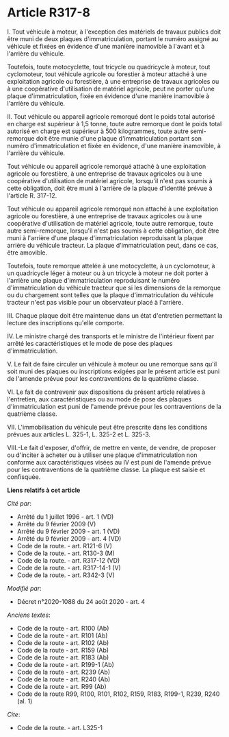 # Article R317-8

I. Tout véhicule à moteur, à l'exception des matériels de travaux publics doit être muni de deux plaques d'immatriculation,
portant le numéro assigné au véhicule et fixées en évidence d'une manière inamovible à l'avant et à l'arrière du véhicule. 

Toutefois, toute motocyclette, tout tricycle ou quadricycle à moteur, tout cyclomoteur, tout véhicule agricole ou forestier à
moteur attaché à une exploitation agricole ou forestière, à une entreprise de travaux agricoles ou à une coopérative
d'utilisation de matériel agricole, peut ne porter qu'une plaque d'immatriculation, fixée en évidence d'une manière
inamovible à l'arrière du véhicule. 

II. Tout véhicule ou appareil agricole remorqué dont le poids total autorisé en charge est supérieur à 1,5 tonne, toute autre
remorque dont le poids total autorisé en charge est supérieur à 500 kilogrammes, toute autre semi-remorque doit être munie
d'une plaque d'immatriculation portant son numéro d'immatriculation et fixée en évidence, d'une manière inamovible, à
l'arrière du véhicule. 

Tout véhicule ou appareil agricole remorqué attaché à une exploitation agricole ou forestière, à une entreprise de travaux
agricoles ou à une coopérative d'utilisation de matériel agricole, lorsqu'il n'est pas soumis à cette obligation, doit être
muni à l'arrière de la plaque d'identité prévue à l'article R. 317-12. 

Tout véhicule ou appareil agricole remorqué non attaché à une exploitation agricole ou forestière, à une entreprise de
travaux agricoles ou à une coopérative d'utilisation de matériel agricole, toute autre remorque, toute autre semi-remorque,
lorsqu'il n'est pas soumis à cette obligation, doit être muni à l'arrière d'une plaque d'immatriculation reproduisant la
plaque arrière du véhicule tracteur. La plaque d'immatriculation peut, dans ce cas, être amovible. 

Toutefois, toute remorque attelée à une motocyclette, à un cyclomoteur, à un quadricycle léger à moteur ou à un tricycle à
moteur ne doit porter à l'arrière une plaque d'immatriculation reproduisant le numéro d'immatriculation du véhicule tracteur
que si les dimensions de la remorque ou du chargement sont telles que la plaque d'immatriculation du véhicule tracteur n'est
pas visible pour un observateur placé à l'arrière. 

III. Chaque plaque doit être maintenue dans un état d'entretien permettant la lecture des inscriptions qu'elle comporte. 

IV. Le ministre chargé des transports et le ministre de l'intérieur fixent par arrêté les caractéristiques et le mode de pose
des plaques d'immatriculation. 

V. Le fait de faire circuler un véhicule à moteur ou une remorque sans qu'il soit muni des plaques ou inscriptions exigées
par le présent article est puni de l'amende prévue pour les contraventions de la quatrième classe. 

VI. Le fait de contrevenir aux dispositions du présent article relatives à l'entretien, aux caractéristiques ou au mode de
pose des plaques d'immatriculation est puni de l'amende prévue pour les contraventions de la quatrième classe. 

VII. L'immobilisation du véhicule peut être prescrite dans les conditions prévues aux articles          L. 325-1, L. 325-2 et
L. 325-3. 

VIII.-Le fait d'exposer, d'offrir, de mettre en vente, de vendre, de proposer ou d'inciter à acheter ou à utiliser une plaque
d'immatriculation non conforme aux caractéristiques visées au IV est puni de l'amende prévue pour les contraventions de la
quatrième classe. La plaque est saisie et confisquée.

**Liens relatifs à cet article**

_Cité par_:

  - Arrêté du 1 juillet 1996 - art. 1 (VD)
  - Arrêté du 9 février 2009 (V)
  - Arrêté du 9 février 2009 - art. 1 (VD)
  - Arrêté du 9 février 2009 - art. 4 (VD)
  - Code de la route. - art. R121-6 (V)
  - Code de la route. - art. R130-3 (M)
  - Code de la route. - art. R317-12 (VD)
  - Code de la route. - art. R317-14-1 (V)
  - Code de la route. - art. R342-3 (V)

_Modifié par_:

  - Décret n°2020-1088 du 24 août 2020 - art. 4

_Anciens textes_:

  - Code de la route - art. R100 (Ab)
  - Code de la route - art. R101 (Ab)
  - Code de la route - art. R102 (Ab)
  - Code de la route - art. R159 (Ab)
  - Code de la route - art. R183 (Ab)
  - Code de la route - art. R199-1 (Ab)
  - Code de la route - art. R239 (Ab)
  - Code de la route - art. R240 (Ab)
  - Code de la route - art. R99 (Ab)
  - Code de la route R99, R100, R101, R102, R159, R183, R199-1, R239, R240 (al. 1)

_Cite_:

  - Code de la route. - art. L325-1
